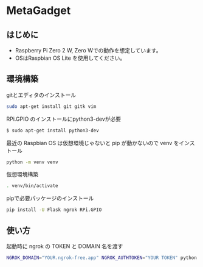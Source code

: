 # MetaGadget
## はじめに
- Raspberry Pi Zero 2 W, Zero Wでの動作を想定しています。
- OSはRaspbian OS Lite を使用してください。 
## 環境構築
gitとエディタのインストール
```bash
sudo apt-get install git gitk vim
```
RPi.GPIO のインストールにpython3-devが必要
```bash
$ sudo apt-get install python3-dev
```
最近の Raspbian OS は仮想環境じゃないと pip が動かないので venv をインストール
```bash
python -m venv venv
```
仮想環境構築
```bash
. venv/bin/activate
```
pipで必要パッケージのインストール
```bash
pip install -U Flask ngrok RPi.GPIO
```
## 使い方
起動時に ngrok の TOKEN と DOMAIN 名を渡す
```bash
NGROK_DOMAIN="YOUR.ngrok-free.app" NGROK_AUTHTOKEN="YOUR TOKEN" python your_app.py
```